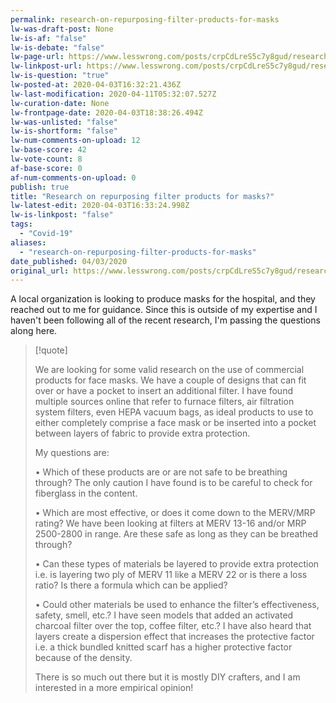```yaml
---
permalink: research-on-repurposing-filter-products-for-masks
lw-was-draft-post: None
lw-is-af: "false"
lw-is-debate: "false"
lw-page-url: https://www.lesswrong.com/posts/crpCdLreS5c7y8gud/research-on-repurposing-filter-products-for-masks
lw-linkpost-url: https://www.lesswrong.com/posts/crpCdLreS5c7y8gud/research-on-repurposing-filter-products-for-masks
lw-is-question: "true"
lw-posted-at: 2020-04-03T16:32:21.436Z
lw-last-modification: 2020-04-11T05:32:07.527Z
lw-curation-date: None
lw-frontpage-date: 2020-04-03T18:38:26.494Z
lw-was-unlisted: "false"
lw-is-shortform: "false"
lw-num-comments-on-upload: 12
lw-base-score: 42
lw-vote-count: 8
af-base-score: 0
af-num-comments-on-upload: 0
publish: true
title: "Research on repurposing filter products for masks?"
lw-latest-edit: 2020-04-03T16:33:24.998Z
lw-is-linkpost: "false"
tags: 
  - "Covid-19"
aliases: 
  - "research-on-repurposing-filter-products-for-masks"
date_published: 04/03/2020
original_url: https://www.lesswrong.com/posts/crpCdLreS5c7y8gud/research-on-repurposing-filter-products-for-masks
---
```

A local organization is looking to produce masks for the hospital, and they reached out to me for guidance. Since this is outside of my expertise and I haven't been following all of the recent research, I'm passing the questions along here.

> [!quote]
>
> We are looking for some valid research on the use of commercial products for face masks. We have a couple of designs that can fit over or have a pocket to insert an additional filter. I have found multiple sources online that refer to furnace filters, air filtration system filters, even HEPA vacuum bags, as ideal products to use to either completely comprise a face mask or be inserted into a pocket between layers of fabric to provide extra protection.
>
> My questions are:
>
> • Which of these products are or are not safe to be breathing through? The only caution I have found is to be careful to check for fiberglass in the content.
>
> • Which are most effective, or does it come down to the MERV/MRP rating? We have been looking at filters at MERV 13-16 and/or MRP 2500-2800 in range. Are these safe as long as they can be breathed through?
>
> • Can these types of materials be layered to provide extra protection i.e. is layering two ply of MERV 11 like a MERV 22 or is there a loss ratio? Is there a formula which can be applied?
>
> • Could other materials be used to enhance the filter’s effectiveness, safety, smell, etc.? I have seen models that added an activated charcoal filter over the top, coffee filter, etc.? I have also heard that layers create a dispersion effect that increases the protective factor i.e. a thick bundled knitted scarf has a higher protective factor because of the density.
>
> There is so much out there but it is mostly DIY crafters, and I am interested in a more empirical opinion!